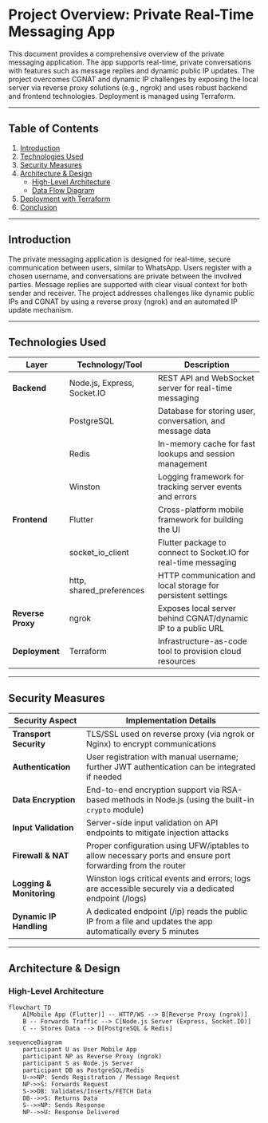 # Project Overview: Private Real-Time Messaging App

This document provides a comprehensive overview of the private messaging application. The app supports real-time, private conversations with features such as message replies and dynamic public IP updates. The project overcomes CGNAT and dynamic IP challenges by exposing the local server via reverse proxy solutions (e.g., ngrok) and uses robust backend and frontend technologies. Deployment is managed using Terraform.

---

## Table of Contents

1. [Introduction](#introduction)
2. [Technologies Used](#technologies-used)
3. [Security Measures](#security-measures)
4. [Architecture & Design](#architecture--design)
    - [High-Level Architecture](#high-level-architecture)
    - [Data Flow Diagram](#data-flow-diagram)
5. [Deployment with Terraform](#deployment-with-terraform)
6. [Conclusion](#conclusion)

---

## Introduction

The private messaging application is designed for real-time, secure communication between users, similar to WhatsApp. Users register with a chosen username, and conversations are private between the involved parties. Message replies are supported with clear visual context for both sender and receiver. The project addresses challenges like dynamic public IPs and CGNAT by using a reverse proxy (ngrok) and an automated IP update mechanism.

---

## Technologies Used

| **Layer**          | **Technology/Tool**                            | **Description**                                                        |
|--------------------|------------------------------------------------|------------------------------------------------------------------------|
| **Backend**        | Node.js, Express, Socket.IO                    | REST API and WebSocket server for real-time messaging                  |
|                    | PostgreSQL                                     | Database for storing user, conversation, and message data               |
|                    | Redis                                          | In-memory cache for fast lookups and session management                  |
|                    | Winston                                        | Logging framework for tracking server events and errors                  |
| **Frontend**       | Flutter                                        | Cross-platform mobile framework for building the UI                     |
|                    | socket_io_client                               | Flutter package to connect to Socket.IO for real-time messaging          |
|                    | http, shared_preferences                       | HTTP communication and local storage for persistent settings             |
| **Reverse Proxy**  | ngrok                                          | Exposes local server behind CGNAT/dynamic IP to a public URL               |
| **Deployment**     | Terraform                                      | Infrastructure-as-code tool to provision cloud resources                  |

---

## Security Measures

| **Security Aspect**       | **Implementation Details**                                                                                   |
|---------------------------|---------------------------------------------------------------------------------------------------------------|
| **Transport Security**    | TLS/SSL used on reverse proxy (via ngrok or Nginx) to encrypt communications                                   |
| **Authentication**        | User registration with manual username; further JWT authentication can be integrated if needed                  |
| **Data Encryption**       | End-to-end encryption support via RSA-based methods in Node.js (using the built-in `crypto` module)               |
| **Input Validation**      | Server-side input validation on API endpoints to mitigate injection attacks                                      |
| **Firewall & NAT**        | Proper configuration using UFW/iptables to allow necessary ports and ensure port forwarding from the router        |
| **Logging & Monitoring**  | Winston logs critical events and errors; logs are accessible securely via a dedicated endpoint (/logs)             |
| **Dynamic IP Handling**   | A dedicated endpoint (/ip) reads the public IP from a file and updates the app automatically every 5 minutes        |

---

## Architecture & Design

### High-Level Architecture

```mermaid
flowchart TD
    A[Mobile App (Flutter)] -- HTTP/WS --> B[Reverse Proxy (ngrok)]
    B -- Forwards Traffic --> C[Node.js Server (Express, Socket.IO)]
    C -- Stores Data --> D[PostgreSQL & Redis]
```
```mermaid
sequenceDiagram
    participant U as User Mobile App
    participant NP as Reverse Proxy (ngrok)
    participant S as Node.js Server
    participant DB as PostgreSQL/Redis
    U->>NP: Sends Registration / Message Request
    NP->>S: Forwards Request
    S->>DB: Validates/Inserts/FETCH Data
    DB-->>S: Returns Data
    S-->>NP: Sends Response
    NP-->>U: Response Delivered
```
